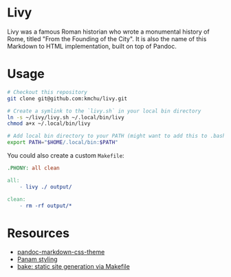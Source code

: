 # Livy
Livy was a famous Roman historian who wrote a monumental history of Rome, titled "From the Founding of the City". It is also the name of this Markdown to HTML implementation, built on top of Pandoc.

# Usage
```bash
# Checkout this repository
git clone git@github.com:kmchu/livy.git

# Create a symlink to the `livy.sh` in your local bin directory
ln -s ~/livy/livy.sh ~/.local/bin/livy
chmod a+x ~/.local/bin/livy

# Add local bin directory to your PATH (might want to add this to .bashrc also)
export PATH="$HOME/.local/bin:$PATH"
```

You could also create a custom `Makefile`:
```Makefile
.PHONY: all clean

all:
	- livy ./ output/

clean:
	- rm -rf output/*
```

# Resources
- [pandoc-markdown-css-theme](https://github.com/jez/pandoc-markdown-css-theme)
- [Panam styling](https://benjam.info/panam/)
- [bake: static site generation via Makefile](https://github.com/fcanas/bake)
